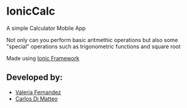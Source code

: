# IonicCalc
 A simple Calculator Mobile App 
 
 Not only can you perform basic aritmethic operations but also some "special" operations such as trigonometric functions and square root 
 
 
 Made using [Ionic Framework](https://ionicframework.com) 

## Developed by: 

  * [Valeria Fernandez](https://github.com/valeriafernandz)
  * [Carlos Di Matteo](https://github.com/carlosdimatteo)
